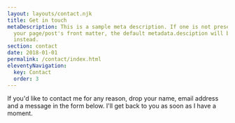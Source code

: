 ```yaml
---
layout: layouts/contact.njk
title: Get in touch
metaDescription: This is a sample meta description. If one is not present in
  your page/post's front matter, the default metadata.desciption will be used
  instead.
section: contact
date: 2018-01-01
permalink: /contact/index.html
eleventyNavigation:
  key: Contact
  order: 3
---
```

If you'd like to contact me for any reason, drop your name, email address and a message in the form below. I'll get back to you as soon as I have a moment.